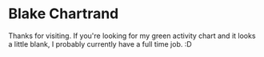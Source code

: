 # Blake Chartrand
Thanks for visiting. If you're looking for my green activity chart and it looks a little blank, I probably currently have a full time job. :D

